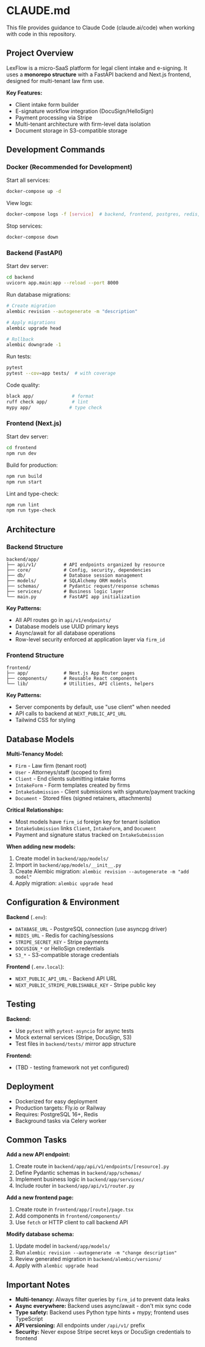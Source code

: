 # CLAUDE.md

This file provides guidance to Claude Code (claude.ai/code) when working with code in this repository.

## Project Overview

LexFlow is a micro-SaaS platform for legal client intake and e-signing. It uses a **monorepo structure** with a FastAPI backend and Next.js frontend, designed for multi-tenant law firm use.

**Key Features:**
- Client intake form builder
- E-signature workflow integration (DocuSign/HelloSign)
- Payment processing via Stripe
- Multi-tenant architecture with firm-level data isolation
- Document storage in S3-compatible storage

## Development Commands

### Docker (Recommended for Development)

Start all services:
```bash
docker-compose up -d
```

View logs:
```bash
docker-compose logs -f [service]  # backend, frontend, postgres, redis, celery-worker
```

Stop services:
```bash
docker-compose down
```

### Backend (FastAPI)

Start dev server:
```bash
cd backend
uvicorn app.main:app --reload --port 8000
```

Run database migrations:
```bash
# Create migration
alembic revision --autogenerate -m "description"

# Apply migrations
alembic upgrade head

# Rollback
alembic downgrade -1
```

Run tests:
```bash
pytest
pytest --cov=app tests/  # with coverage
```

Code quality:
```bash
black app/              # format
ruff check app/         # lint
mypy app/              # type check
```

### Frontend (Next.js)

Start dev server:
```bash
cd frontend
npm run dev
```

Build for production:
```bash
npm run build
npm run start
```

Lint and type-check:
```bash
npm run lint
npm run type-check
```

## Architecture

### Backend Structure

```
backend/app/
├── api/v1/          # API endpoints organized by resource
├── core/            # Config, security, dependencies
├── db/              # Database session management
├── models/          # SQLAlchemy ORM models
├── schemas/         # Pydantic request/response schemas
├── services/        # Business logic layer
└── main.py          # FastAPI app initialization
```

**Key Patterns:**
- All API routes go in `api/v1/endpoints/`
- Database models use UUID primary keys
- Async/await for all database operations
- Row-level security enforced at application layer via `firm_id`

### Frontend Structure

```
frontend/
├── app/             # Next.js App Router pages
├── components/      # Reusable React components
└── lib/             # Utilities, API clients, helpers
```

**Key Patterns:**
- Server components by default, use "use client" when needed
- API calls to backend at `NEXT_PUBLIC_API_URL`
- Tailwind CSS for styling

## Database Models

**Multi-Tenancy Model:**
- `Firm` - Law firm (tenant root)
- `User` - Attorneys/staff (scoped to firm)
- `Client` - End clients submitting intake forms
- `IntakeForm` - Form templates created by firms
- `IntakeSubmission` - Client submissions with signature/payment tracking
- `Document` - Stored files (signed retainers, attachments)

**Critical Relationships:**
- Most models have `firm_id` foreign key for tenant isolation
- `IntakeSubmission` links `Client`, `IntakeForm`, and `Document`
- Payment and signature status tracked on `IntakeSubmission`

**When adding new models:**
1. Create model in `backend/app/models/`
2. Import in `backend/app/models/__init__.py`
3. Create Alembic migration: `alembic revision --autogenerate -m "add model"`
4. Apply migration: `alembic upgrade head`

## Configuration & Environment

**Backend** (`.env`):
- `DATABASE_URL` - PostgreSQL connection (use asyncpg driver)
- `REDIS_URL` - Redis for caching/sessions
- `STRIPE_SECRET_KEY` - Stripe payments
- `DOCUSIGN_*` or HelloSign credentials
- `S3_*` - S3-compatible storage credentials

**Frontend** (`.env.local`):
- `NEXT_PUBLIC_API_URL` - Backend API URL
- `NEXT_PUBLIC_STRIPE_PUBLISHABLE_KEY` - Stripe public key

## Testing

**Backend:**
- Use `pytest` with `pytest-asyncio` for async tests
- Mock external services (Stripe, DocuSign, S3)
- Test files in `backend/tests/` mirror app structure

**Frontend:**
- (TBD - testing framework not yet configured)

## Deployment

- Dockerized for easy deployment
- Production targets: Fly.io or Railway
- Requires: PostgreSQL 16+, Redis
- Background tasks via Celery worker

## Common Tasks

**Add a new API endpoint:**
1. Create route in `backend/app/api/v1/endpoints/[resource].py`
2. Define Pydantic schemas in `backend/app/schemas/`
3. Implement business logic in `backend/app/services/`
4. Include router in `backend/app/api/v1/router.py`

**Add a new frontend page:**
1. Create route in `frontend/app/[route]/page.tsx`
2. Add components in `frontend/components/`
3. Use `fetch` or HTTP client to call backend API

**Modify database schema:**
1. Update model in `backend/app/models/`
2. Run `alembic revision --autogenerate -m "change description"`
3. Review generated migration in `backend/alembic/versions/`
4. Apply with `alembic upgrade head`

## Important Notes

- **Multi-tenancy:** Always filter queries by `firm_id` to prevent data leaks
- **Async everywhere:** Backend uses async/await - don't mix sync code
- **Type safety:** Backend uses Python type hints + mypy; frontend uses TypeScript
- **API versioning:** All endpoints under `/api/v1/` prefix
- **Security:** Never expose Stripe secret keys or DocuSign credentials to frontend
